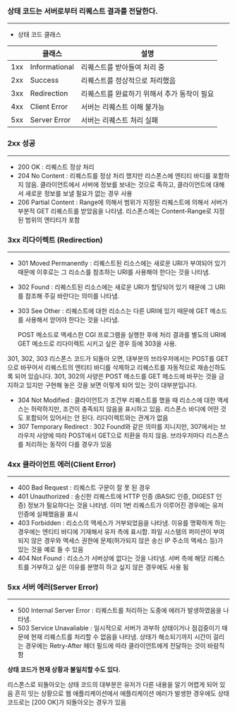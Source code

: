 ### 상태 코드는 서버로부터 리퀘스트 결과를 전달한다.

---

- 상태 코드 클래스

|  | 클래스 | 설명 |
| --- | --- | --- |
| 1xx | Informational | 리퀘스트를 받아들여 처리 중 |
| 2xx | Success | 리퀘스트를 정상적으로 처리했음 |
| 3xx | Redirection | 리퀘스트를 완료하기 위해서 추가 동작이 필요 |
| 4xx | Client Error | 서버는 리퀘스트 이해 불가능 |
| 5xx | Server Error | 서버는 리퀘스트 처리 실패 |

### 2xx 성공

---

- 200 OK : 리퀘스트 정상 처리
- 204 No Content : 리퀘스트를 정상 처리 했지만 리스폰스에 엔티티 바디를 포함하지 않음. 클라이언트에서 서버에 정보를 보내는 것으로 족하고, 클라이언트에 대해서 새로운 정보를 보낼 필요가 없는 경우 사용
- 206 Partial Content : Range에 의해서 범위가 지정된 리퀘스트에 의해서 서버가 부분적 GET 리퀘스트를 받았음을 나타냄. 리스폰스에는 Content-Range로 지정된 범위의 엔티티가 포함

### 3xx 리다이렉트 (Redirection)

---

- 301 Moved Permanently : 리퀘스트된 리소스에는 새로운 URI가 부여되어 있기 때문에 이후로는 그 리소스를 참조하는 URI를 사용해야 한다는 것을 나타냄.
- 302 Found : 리퀘스트된 리소스에는 새로운 URI가 할당되어 있기 때문에 그 URI를 참조해 주길 바란다는 의미를 나타냄.
- 303 See Other : 리퀘스트에 대한 리소스는 다른 URI에 있기 때문에 GET 메소드를 사용해서 얻어야 한다는 것을 나타냄.

  POST 메소드로 액세스한 CGI 프로그램을 실행한 후에 처리 결과를 별도의 URI에 GET 메소드로 리다이렉트 시키고 싶은 경우 등에 303을 사용.


301, 302, 303 리스폰스 코드가 되돌아 오면, 대부분의 브라우저에서는 POST를 GET으로 바꾸어서 리퀘스트의 엔티티 바디를 삭제하고 리퀘스트를 자동적으로 재송신하도록 되어 있습니다. 301, 302의 사양은 POST 메소드를 GET 메소드에 바꾸는 것을 금지하고 있지만 구현해 놓은 것을 보면 이렇게 되어 있는 것이 대부분입니다.

- 304 Not Modified : 클라이언트가 조건부 리퀘스트를 했을 때 리소스에 대한 액세스는 허락하지만, 조건이 충족되지 않음을 표시하고 있음. 리스폰스 바디에 어떤 것도 포함되어 있어서는 안 된다. 리다이렉트와는 관계가 없음
- 307 Temporary Redirect : 302 Found와 같은 의미를 지니지만, 307에서는 브라우저 사양에 따라 POST에서 GET으로 치환을 하지 않음. 브라우저마다 리스폰스를 처리하는 동작이 다를 경우가 있음

### 4xx 클라이언트 에러(Client Error)

---

- 400 Bad Request : 리퀘스트 구문이 잘 못 된 경우
- 401 Unauthorized : 송신한 리퀘스트에 HTTP 인증 (BASIC 인증, DIGEST 인증) 정보가 필요하다는 것을 나타냄. 이미 1번 리퀘스트가 이루어진 경우에는 유저 인증에 실패했음을 표시
- 403 Forbidden : 리소스의 액세스가 거부되었음을 나타냄. 이유를 명확하게 하는 경우에는 엔티티 바디에 기재해서 유저 측에 표시함. 파일 시스템의 퍼미션이 부여되지 않은 경우와 액세스 권한에 문제(허가되지 않은 송신 IP 주소의 액세스 등)가 있는 것을 예로 들 수 있음
- 404 Not Found : 리소스가 서버상에 없다는 것을 나타냄. 서버 측에 해당 리퀘스트를 거부하고 싶은 이유를 분명히 하고 싶지 않은 경우에도 사용 됨

### 5xx 서버 에러(Server Error)

---

- 500 Internal Server Error : 리퀘스트를 처리하는 도중에 에러가 발생하였음을 나타냄.
- 503 Service Unavaliable : 일시적으로 서버가 과부하 상태이거나 점검중이기 때문에 현재 리퀘스트를 처리할 수 없음을 나타냄. 상태가 해소되기까지 시간이 걸리는 경우에는 Retry-After 헤더 필드에 따라 클라이언트에게 전달하는 것이 바람직함

**상태 코드가 현재 상황과 불일치할 수도 있다.**

리스폰스로 되돌아오는 상태 코드의 대부분은 유저가 다른 내용을 알기 어렵게 되어 있음 흔히 잇는 상황으로 웹 애플리케이션에서 애플리케이션 에러가 발생한 경우에도 상태 코드로는 [200 OK]가 되돌아오는 경우가 있음
